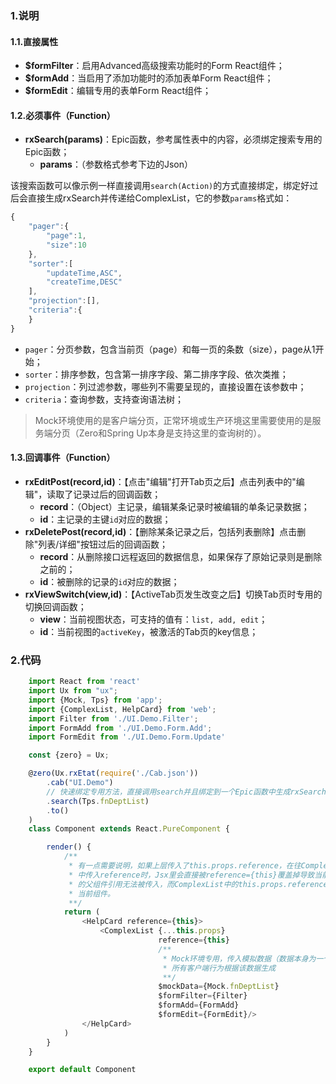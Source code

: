 ### 1.说明

#### 1.1.直接属性

* **$formFilter**：启用Advanced高级搜索功能时的Form React组件；
* **$formAdd**：当启用了添加功能时的添加表单Form React组件；
* **$formEdit**：编辑专用的表单Form React组件；

#### 1.2.必须事件（Function）

* **rxSearch(params)**：Epic函数，参考属性表中的内容，必须绑定搜索专用的Epic函数；
    * **params**：（参数格式参考下边的Json）

该搜索函数可以像示例一样直接调用`search(Action)`的方式直接绑定，绑定好过后会直接生成rxSearch并传递给ComplexList，它的参数`params`格式如：

```javascript
{
    "pager":{
        "page":1,
        "size":10
    },
    "sorter":[
        "updateTime,ASC",
        "createTime,DESC"
    ],
    "projection":[],
    "criteria":{
    }
}
```

* `pager`：分页参数，包含当前页（page）和每一页的条数（size），page从1开始；
* `sorter`：排序参数，包含第一排序字段、第二排序字段、依次类推；
* `projection`：列过滤参数，哪些列不需要呈现的，直接设置在该参数中；
* `criteria`：查询参数，支持查询语法树；

> Mock环境使用的是客户端分页，正常环境或生产环境这里需要使用的是服务端分页（Zero和Spring Up本身是支持这里的查询树的）。

#### 1.3.回调事件（Function）

* **rxEditPost(record,id)**：【点击"编辑"打开Tab页之后】点击列表中的"编辑"，读取了记录过后的回调函数；
    * **record**：（Object）主记录，编辑某条记录时被编辑的单条记录数据；
    * **id**：主记录的主键`id`对应的数据；
* **rxDeletePost(record,id)**：【删除某条记录之后，包括列表删除】点击删除"列表/详细"按钮过后的回调函数；
    * **record**：从删除接口远程返回的数据信息，如果保存了原始记录则是删除之前的；
    * **id**：被删除的记录的`id`对应的数据；
* **rxViewSwitch(view,id)**：【ActiveTab页发生改变之后】切换Tab页时专用的切换回调函数；
    * **view**：当前视图状态，可支持的值有：`list, add, edit`；
    * **id**：当前视图的`activeKey`，被激活的Tab页的key信息；

### 2.代码

```javascript
    import React from 'react'
    import Ux from "ux";
    import {Mock, Tps} from 'app';
    import {ComplexList, HelpCard} from 'web';
    import Filter from './UI.Demo.Filter';
    import FormAdd from './UI.Demo.Form.Add';
    import FormEdit from './UI.Demo.Form.Update'

    const {zero} = Ux;

    @zero(Ux.rxEtat(require('./Cab.json'))
        .cab("UI.Demo")
        // 快速绑定专用方法，直接调用search并且绑定到一个Epic函数中生成rxSearch
        .search(Tps.fnDeptList)
        .to()
    )
    class Component extends React.PureComponent {

        render() {
            /**
             * 有一点需要说明，如果上层传入了this.props.reference，在往ComplexList
             * 中传入reference时，Jsx里会直接被reference={this}覆盖掉导致当前组件
             * 的父组件引用无法被传入，而ComplexList中的this.props.reference会指向
             * 当前组件。
             **/
            return (
                <HelpCard reference={this}>
                    <ComplexList {...this.props}
                                 reference={this}
                                 /**
                                  * Mock环境专用，传入模拟数据（数据本身为一个List），
                                  * 所有客户端行为根据该数据生成
                                  **/
                                 $mockData={Mock.fnDeptList}
                                 $formFilter={Filter}
                                 $formAdd={FormAdd}
                                 $formEdit={FormEdit}/>
                </HelpCard>
            )
        }
    }

    export default Component
```